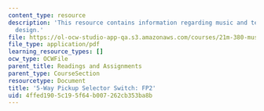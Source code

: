```yaml
---
content_type: resource
description: 'This resource contains information regarding music and technology: Sound
  design.'
file: https://ol-ocw-studio-app-qa.s3.amazonaws.com/courses/21m-380-music-and-technology-sound-design-spring-2016/4ffed1905c195f64b007262cb353ba8b_MIT21M_380S16_assn_fp2swit.pdf
file_type: application/pdf
learning_resource_types: []
ocw_type: OCWFile
parent_title: Readings and Assignments
parent_type: CourseSection
resourcetype: Document
title: '5-Way Pickup Selector Switch: FP2'
uid: 4ffed190-5c19-5f64-b007-262cb353ba8b
---
```

